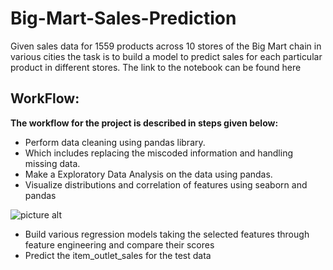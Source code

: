 # Big-Mart-Sales-Prediction

Given sales data for 1559 products across 10 stores of the Big Mart chain in various cities the task is to build a model to predict sales for each particular product in different stores. The link to the notebook can be found here

## WorkFlow:

**The workflow for the project is described in steps given below:**
- Perform data cleaning using pandas library. 
- Which includes replacing the miscoded information and handling missing data.
- Make a Exploratory Data Analysis on the data using pandas.
- Visualize distributions and correlation of features using seaborn and pandas

![picture alt](https://github.com/aneeshjv96/BigMart-Images/blob/main/big%20mart%20correlation.png "Correlation Heatmap")

- Build various regression models taking the selected features through feature engineering and compare their scores
- Predict the item_outlet_sales for the test data
